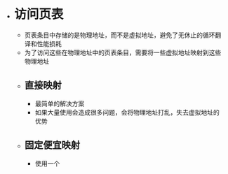 - # 访问页表
	- 页表条目中存储的是物理地址，而不是虚拟地址，避免了无休止的循环翻译和性能损耗
	- 为了访问这些在物理地址中的页表条目，需要将一些虚拟地址映射到这些物理地址
	- ## 直接映射
		- 最简单的解决方案
		- 如果大量使用会造成很多问题，会将物理地址打乱，失去虚拟地址的优势
	- ## 固定便宜映射
		- 使用一个